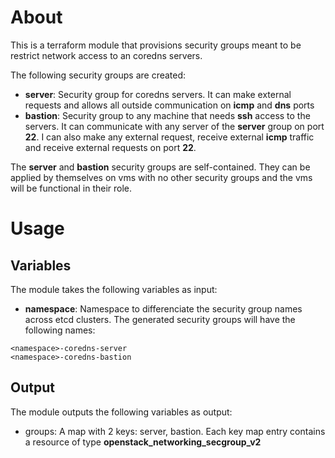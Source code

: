 # About

This is a terraform module that provisions security groups meant to be restrict network access to an coredns servers.

The following security groups are created:
- **server**: Security group for coredns servers. It can make external requests and allows all outside communication on **icmp** and **dns** ports
- **bastion**: Security group to any machine that needs **ssh** access to the servers. It can communicate with any server of the **server** group on port **22**. I can also make any external request, receive external **icmp** traffic and receive external requests on port **22**.

The **server** and **bastion** security groups are self-contained. They can be applied by themselves on vms with no other security groups and the vms will be functional in their role.

# Usage

## Variables

The module takes the following variables as input:

- **namespace**: Namespace to differenciate the security group names across etcd clusters. The generated security groups will have the following names: 

```
<namespace>-coredns-server
<namespace>-coredns-bastion
```

## Output

The module outputs the following variables as output:

- groups: A map with 2 keys: server, bastion. Each key map entry contains a resource of type **openstack_networking_secgroup_v2**